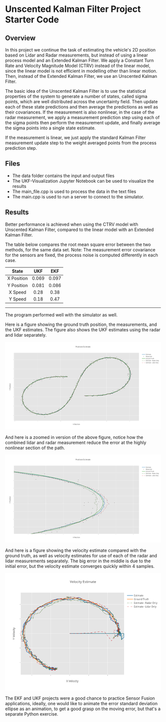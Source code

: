 # Unscented Kalman Filter Project Starter Code
## Overview
In this project we continue the task of estimating the vehicle's 2D position based on Lidar and Radar measurements, but instead of using a linear process model and an Extended Kalman Filter. We apply a Constant Turn Rate and Velocity Magnitude Model (CTRV) instead of the linear model, since the linear model is not efficient in modelling other than linear motion. Then, instead of the Extended Kalman Filter, we use an Unscented Kalman Filter. 

The basic idea of the Unscented Kalman Filter is to use the statistical properties of the system to generate a number of states, called sigma points, which are well distributed across the uncertainty field. Then update each of these state predictions and then average the predictions as well as their covariances. If the measurement is also nonlinear, in the case of the radar measurement, we apply a measurement prediction step using each of the sigma points then perform the measurement update, and finally average the sigma points into a single state estimate.
  
 If the measurement is linear, we just apply the standard Kalman Filter measurement update step to the weight averaged points from the process prediction step.
 ## Files
 - The data folder contains the input and output files
 - The UKF-Visualization Jupyter Notebook can be used to visualize the results
 - The main_file.cpp is used to process the data in the text files
 - The main.cpp is used to run a server to connect to the simulator. 
  
 ## Results
 Better performance is achieved when using the CTRV model with Unscented Kalman Filter, compared to the linear model with an Extended Kalman Filter.
  
 The table below compares the root mean square error between the two methods, for the same data set. Note: The measurement error covariance for the sensors are fixed, the process noise is computed differently in each case. 
 
|    State   |  UKF  |  EKF  |
|:----------:|:-----:|:-----:|
| X Position | 0.069 | 0.097 |
| Y Position | 0.081 | 0.086 |
|   X Speed  |  0.28 |  0.38 |
|   Y Speed  |  0.18 |  0.47 |
 ----
The program performed well with the simulator as well.

Here is a figure showing the ground truth position, the measurements, and the UKF estimates. The figure also shows the UKF estimates using the radar and lidar separately. 

![Position Estimate](fig/PosAll.png)

And here is a zoomed in version of the above figure, notice how the combined lidar and radar measurement reduce the error at the highly nonlinear section of the path.

![Position Estimate - Zoomed](fig/PosZoom.png)

And here is a figure showing the velocity estimate compared with the ground truth, as well as velocity estimates for use of each of the radar and lidar measurements separately. The big error in the middle is due to the initial error, but the velocity estimate converges quickly within 4 samples.

![Velocity Estimate](fig/VelAll.png)

The EKF and UKF projects were a good chance to practice Sensor Fusion applications, ideally, one would like to animate the error standard deviation ellipse as an animation, to get a good grasp on the moving error, but that's a separate Python exercise.
 
 



